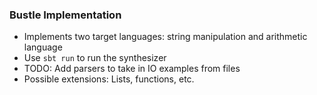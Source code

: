### Bustle Implementation
- Implements two target languages: string manipulation and arithmetic language
- Use ```sbt run``` to run the synthesizer
- TODO: Add parsers to take in IO examples from files
- Possible extensions: Lists, functions, etc.
